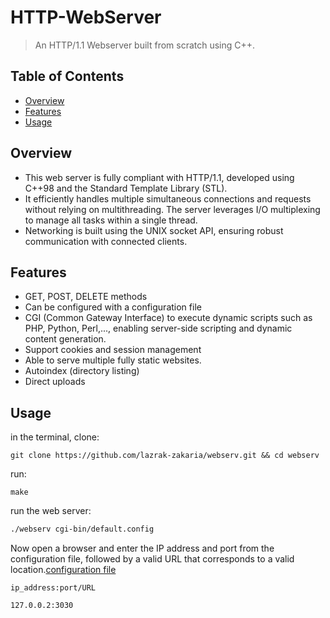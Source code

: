 # HTTP-WebServer
> An HTTP/1.1 Webserver built from scratch using C++.

## Table of Contents
* [Overview](#overview)
* [Features](#features)
* [Usage](#usage)


## Overview
- This web server is fully compliant with HTTP/1.1, developed using C++98 and the Standard Template Library (STL).
- It efficiently handles multiple simultaneous connections and requests without relying on multithreading. The server leverages I/O multiplexing to manage all tasks within a single thread.
- Networking is built using the UNIX socket API, ensuring robust communication with connected clients.

## Features
- GET, POST, DELETE methods
- Can be configured with a configuration file
- CGI (Common Gateway Interface) to execute dynamic scripts such as PHP, Python, Perl,..., enabling server-side scripting and dynamic content generation.
- Support cookies and session management
- Able to serve multiple fully static websites.
- Autoindex (directory listing)
- Direct uploads


## Usage
in the terminal, clone:
```
git clone https://github.com/lazrak-zakaria/webserv.git && cd webserv
```
run:
```
make
```
run the web server:
```bash
./webserv cgi-bin/default.config
```
Now open a browser and enter the IP address and port from the configuration file, followed by a valid URL that corresponds to a valid location.[configuration file](cgi-bin/default.config)

 
 ```
 ip_address:port/URL

 127.0.0.2:3030
 ```

